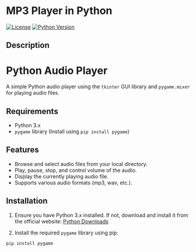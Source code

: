 # MP3 Player in Python
[![License](https://img.shields.io/badge/License-MIT-blue.svg)](https://opensource.org/licenses/MIT)
[![Python Version](https://img.shields.io/badge/Python-3.x-blue.svg)](https://www.python.org/downloads/)

## Description
# Python Audio Player

A simple Python audio player using the `tkinter` GUI library and `pygame.mixer` for playing audio files.

## Requirements

- Python 3.x
- `pygame` library (Install using `pip install pygame`)

## Features

- Browse and select audio files from your local directory.
- Play, pause, stop, and control volume of the audio.
- Display the currently playing audio file.
- Supports various audio formats (mp3, wav, etc.).

## Installation

1. Ensure you have Python 3.x installed. If not, download and install it from the official website: [Python Downloads](https://www.python.org/downloads/)

2. Install the required `pygame` library using pip:

```bash
pip install pygame

